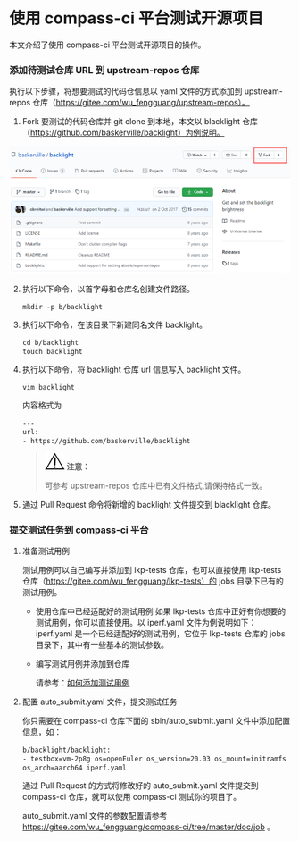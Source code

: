 # 使用 compass-ci 平台测试开源项目

本文介绍了使用 compass-ci 平台测试开源项目的操作。

### 添加待测试仓库 URL 到 upstream-repos 仓库

执行以下步骤，将想要测试的代码仓信息以 yaml 文件的方式添加到 upstream-repos 仓库（https://gitee.com/wu_fengguang/upstream-repos）。

1. Fork 要测试的代码仓库并 git clone 到本地，本文以 blacklight 仓库（https://github.com/baskerville/backlight）为例说明。

![](./../pictures/fork_blacklight.png)

2. 执行以下命令，以首字母和仓库名创建文件路径。

    ```
    mkdir -p b/backlight
    ```
	
3. 执行以下命令，在该目录下新建同名文件 backlight。
    ```
    cd b/backlight
    touch backlight
    ```
	
4. 执行以下命令，将 backlight 仓库 url 信息写入 backlight 文件。

    ```
    vim backlight
    ```
    内容格式为

    ```
    ---
    url:
    - https://github.com/baskerville/backlight
    ```
	
    >![](./../public_sys-resources/icon-notice.gif) **注意：**   
	>
    >可参考 upstream-repos 仓库中已有文件格式,请保持格式一致。
	
5. 通过 Pull Request 命令将新增的 backlight 文件提交到 blacklight 仓库。


### 提交测试任务到 compass-ci 平台

1. 准备测试用例

    测试用例可以自己编写并添加到 lkp-tests 仓库，也可以直接使用 lkp-tests 仓库（https://gitee.com/wu_fengguang/lkp-tests）的 jobs 目录下已有的测试用例。

    * 使用仓库中已经适配好的测试用例
	如果 lkp-tests 仓库中正好有你想要的测试用例，你可以直接使用。以 iperf.yaml 文件为例说明如下：
	iperf.yaml 是一个已经适配好的测试用例，它位于 lkp-tests 仓库的 jobs 目录下，其中有一些基本的测试参数。

    * 编写测试用例并添加到仓库

        请参考：[如何添加测试用例](https://gitee.com/wu_fengguang/lkp-tests/blob/master/doc/add-testcase.md)

2. 配置 auto_submit.yaml 文件，提交测试任务 

    你只需要在 compass-ci 仓库下面的 sbin/auto_submit.yaml 文件中添加配置信息，如：
    ```
    b/backlight/backlight:
    - testbox=vm-2p8g os=openEuler os_version=20.03 os_mount=initramfs os_arch=aarch64 iperf.yaml
    ```
	通过 Pull Request 的方式将修改好的 auto_submit.yaml 文件提交到 compass-ci 仓库，就可以使用 compass-ci 测试你的项目了。
	
    auto_submit.yaml 文件的参数配置请参考 https://gitee.com/wu_fengguang/compass-ci/tree/master/doc/job 。

